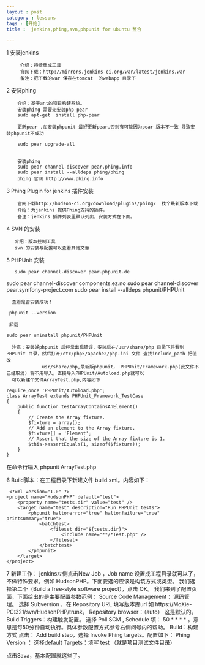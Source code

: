```yaml
---
layout : post
category : lessons
tags : [开始]
title :  jenkins,phing,svn,phpunit for ubuntu 整合

---
```


1 安装jenkins

         介绍：持续集成工具
         官网下载：http://mirrors.jenkins-ci.org/war/latest/jenkins.war         
         备注：把下载的war 保存在tomcat  的webapp 目录下

2 安装phing

        介绍：基于ant的项目构建系统。 
        安装phing 需要先安装php-pear
        sudo apt-get  install php-pear

        更新pear ,在安装phpunit 最好更新pear,否则有可能因为pear 版本不一致 导致安装phpunit不成功

        sudo pear upgrade-all

   
        安装phing 
        sudo pear channel-discover pear.phing.info
        sudo pear install --alldeps phing/phing
        phing 官网 http://www.phing.info

3 Phing Plugin for jenkins  插件安装

        官网下载http://hudson-ci.org/download/plugins/phing/  找个最新版本下载
        介绍：为jenkins 提供Phing支持的插件。
        备注：jenkins 插件列表里默认列出，安装方式在下面。
4 SVN 的安装

       介绍：版本控制工具
       svn 的安装与配置可以查看其他文章

5 PHPUnit 安装

       sudo pear channel-discover pear.phpunit.de
   sudo pear channel-discover components.ez.no
   sudo pear channel-discover pear.symfony-project.com
       sudo pear install --alldeps phpunit/PHPUnit

      查看是否安装成功！

     phpunit --version

     卸载

    sudo pear uninstall phpunit/PHPUnit

      注意：安装好phpunit 后经常出现错误，安装后在/usr/share/php 目录下将看到PHPUnit 目录，然后打开/etc/php5/apache2/php.ini 文件 查找include_path 把值改
                 usr/share/php,最新版phpunit， PHPUnit/Framework.php(此文件不已经取消) 将不用导入，直接导入PHPUnit/Autoload.php就可以
      可以新建个文件ArrayTest.php,内容如下

	require_once 'PHPUnit/Autoload.php';
	class ArrayTest extends PHPUnit_Framework_TestCase
	{
		public function testArrayContainsAnElement()
		{
			// Create the Array fixture.
			$fixture = array();
			// Add an element to the Array fixture.
			$fixture[] = 'Element';
			// Assert that the size of the Array fixture is 1.
			$this->assertEquals(1, sizeof($fixture));
		}
	}
在命令行输入 phpunit ArrayTest.php

 

6 Build脚本：在工程目录下新建文件 build.xml。内容如下：

     <?xml version="1.0" ?>
    <project name="HudsonPHP" default="test">
        <property name="tests.dir" value="test" />
        <target name="test" description="Run PHPUnit tests">
            <phpunit haltonerror="true" haltonfailure="true" printsummary="true">
                <batchtest>
                    <fileset dir="${tests.dir}">
                        <include name="**/*Test.php" />
                    </fileset>
                </batchtest>
            </phpunit>
        </target>
    </project>

 

 

7 新建工作：
	jenkins左侧点击New Job ，Job name 设置成工程目录就可以了，不做特殊要求，例如 HudsonPHP。下面要选的应该是构筑方式或类型。
	我们选择第二个（Build a free-style software project），点击 OK。
	我们来到了配置页面，下面给出的是主要配置参数范例：
	Source Code Management： 源码管理。
			选择 Subversion ，在 Repository URL 填写版本库url 如 https://MoXie-PC:321/svn/HudsonPHP/trunk。
			Repository browser：（auto） 这是默认的。
	Build Triggers：构建触发配置。
			选择 Poll SCM , Schedule 填： 50 * * * * 。意思是每50分钟自动执行。具体参数配置方式参考右侧问号内的帮助。
	Build：构建方式
			  点击： Add build step，选择 Invoke Phing targets。配置如下：
			   Phing Version ： 选择default
			   Targets：填写 test （就是项目测试文件目录）

   点击Sava，基本配置就这些了。


